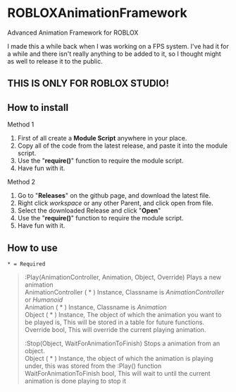 # ROBLOXAnimationFramework
Advanced Animation Framework for ROBLOX

I made this a while back when I was working on a FPS system. I've had it for a while and there isn't really anything to be added to it, so I thought might as well to release it to the public.

## THIS IS ONLY FOR ROBLOX STUDIO!

## How to install
Method 1
  1. First of all create a **Module Script** anywhere in your place.
  2. Copy all of the code from the latest release, and paste it into the module script.
  3. Use the "**require()**" function to require the module script.
  4. Have fun with it.

Method 2
  1. Go to "**Releases**" on the github page, and download the latest file.
  2. Right click *workspace* or any other Parent, and click open from file.
  3. Select the downloaded Release and click "**Open**"
  4. Use the "**require()**" function to require the module script.
  5. Have fun with it.
  
## How to use
`* = Required`
> :Play(AnimationController, Animation, Object, Override) Plays a new animation<br/>
>   AnimationController ( * )  Instance, Classname is *AnimationController* or *Humanoid*<br/>
>   Animation ( * ) Instance, Classname is *Animation*<br/>
>   Object ( * ) Instance, The object of which the animation you want to be played is, This will be stored in a table for future functions.<br/>
>   Override bool, This will override the current playing animation.<br/>
>
>  :Stop(Object, WaitForAnimationToFinish) Stops a animation from an object.<br/>
>   Object ( * ) Instance, the object of which the animation is playing under, this was stored from the :Play() function<br/>
>   WaitForAnimationToFinish bool, This will wait to until the current animation is done playing to stop it<br/>

